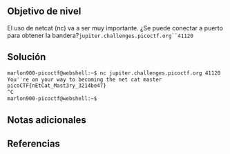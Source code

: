 ## Objetivo de nivel
El uso de netcat (nc) va a ser muy importante. ¿Se puede conectar a puerto para obtener la bandera?`jupiter.challenges.picoctf.org``41120`

## Solución
``` bash
marlon900-picoctf@webshell:~$ nc jupiter.challenges.picoctf.org 41120
You''re on your way to becoming the net cat master
picoCTF{nEtCat_Mast3ry_3214be47}
^C
marlon900-picoctf@webshell:~$ 
```
## Notas adicionales


## Referencias


